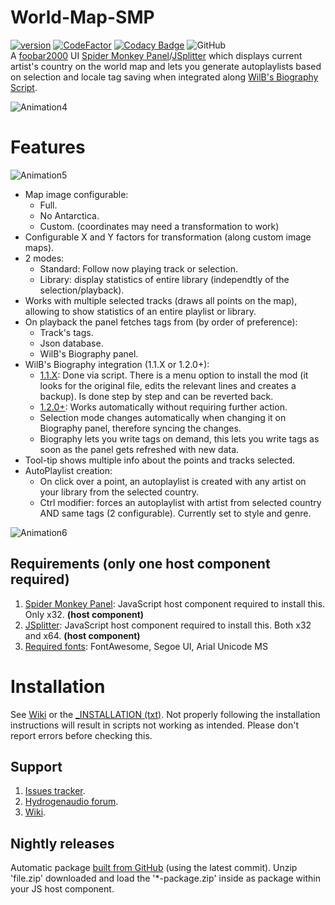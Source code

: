 # World-Map-SMP
[![version][version_badge]][changelog]
[![CodeFactor][codefactor_badge]](https://www.codefactor.io/repository/github/regorxxx/world-map-smp/overview/main)
[![Codacy Badge][codacy_badge]](https://www.codacy.com/gh/regorxxx/World-Map-SMP/dashboard?utm_source=github.com&amp;utm_medium=referral&amp;utm_content=regorxxx/World-Map-SMP&amp;utm_campaign=Badge_Grade)
![GitHub](https://img.shields.io/github/license/regorxxx/World-Map-SMP)  
A [foobar2000](https://www.foobar2000.org) UI [Spider Monkey Panel](https://theqwertiest.github.io/foo_spider_monkey_panel)/[JSplitter](https://foobar2000.ru/forum/viewtopic.php?t=6378) which displays current artist's country on the world map and lets you generate autoplaylists based on selection and locale tag saving when integrated along [WilB's Biography Script](https://github.com/Wil-B/Biography). 

![Animation4](https://user-images.githubusercontent.com/83307074/116752367-002d9100-a9f5-11eb-8a03-0ee323634742.gif)

# Features

![Animation5](https://user-images.githubusercontent.com/83307074/116752374-01f75480-a9f5-11eb-9d30-a9958079b1ee.gif)

* Map image configurable:
  * Full.
  * No Antarctica.
  * Custom. (coordinates may need a transformation to work)
* Configurable X and Y factors for transformation (along custom image maps).
* 2 modes:
  * Standard: Follow now playing track or selection.
  * Library: display statistics of entire library (independtly of the selection/playback).
* Works with multiple selected tracks (draws all points on the map), allowing to show statistics of an entire playlist or library.
* On playback the panel fetches tags from (by order of preference):
  * Track's tags.
  * Json database.
  * WilB's Biography panel.
* WilB's Biography integration (1.1.X or 1.2.0+):
  * [1.1.X](https://hydrogenaud.io/index.php?topic=112913.msg977224#msg977224): Done via script. There is a menu option to install the mod (it looks for the original file, edits the relevant lines and creates a backup). Is done step by step and can be reverted back.
  * [1.2.0+](https://hydrogenaud.io/index.php?topic=112913.msg1001097#msg1001097): Works automatically without requiring further action.
  * Selection mode changes automatically when changing it on Biography panel, therefore syncing the changes.
  * Biography lets you write tags on demand, this lets you write tags as soon as the panel gets refreshed with new data.
* Tool-tip shows multiple info about the points and tracks selected.
* AutoPlaylist creation:
   * On click over a point, an autoplaylist is created with any artist on your library from the selected country.
   * Ctrl modifier: forces an autoplaylist  with artist from selected country AND same tags (2 configurable). Currently set to style and genre.

![Animation6](https://user-images.githubusercontent.com/83307074/116752378-03c11800-a9f5-11eb-9971-b3eff6e8d0fa.gif)

## Requirements (only one host component required)
 1. [Spider Monkey Panel](https://theqwertiest.github.io/foo_spider_monkey_panel): JavaScript host component required to install this. Only x32. **(host component)**
 2. [JSplitter](https://foobar2000.ru/forum/viewtopic.php?t=6378): JavaScript host component required to install this. Both x32 and x64. **(host component)**
 3. [Required fonts](https://github.com/regorxxx/foobar2000-assets/tree/main/Fonts): FontAwesome, Segoe UI, Arial Unicode MS

# Installation
See [Wiki](https://github.com/regorxxx/World-Map-SMP/wiki/Installation) or the [_INSTALLATION (txt)](https://github.com/regorxxx/World-Map-SMP/blob/main/_INSTALLATION.txt).
Not properly following the installation instructions will result in scripts not working as intended. Please don't report errors before checking this.

## Support
 1. [Issues tracker](https://github.com/regorxxx/World-Map-SMP/issues).
 2. [Hydrogenaudio forum](https://hydrogenaud.io/index.php/topic,120980.0.html).
 3. [Wiki](https://github.com/regorxxx/World-Map-SMP/wiki).

## Nightly releases
Automatic package [built from GitHub](https://nightly.link/regorxxx/World-Map-SMP/workflows/build/main/file.zip) (using the latest commit). Unzip 'file.zip' downloaded and load the '*-package.zip' inside as package within your JS host component.

[changelog]: CHANGELOG.md
[version_badge]: https://img.shields.io/github/release/regorxxx/World-Map-SMP.svg
[codacy_badge]: https://api.codacy.com/project/badge/Grade/d68ef528f77646bca546fd206d28e8a1
[codefactor_badge]: https://www.codefactor.io/repository/github/regorxxx/world-map-smp/badge/main
